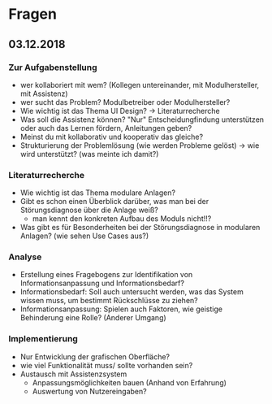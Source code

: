 # Fragen



## 03.12.2018

### Zur Aufgabenstellung

+ wer kollaboriert mit wem? (Kollegen untereinander, mit Modulhersteller, mit Assistenz)
+ wer sucht das Problem? Modulbetreiber oder Modulhersteller?
+ Wie wichtig ist das Thema UI Design? -> Literaturrecherche
+ Was soll die Assistenz können? "Nur" Entscheidungfindung unterstützen oder auch das Lernen fördern, Anleitungen geben?
+ Meinst du mit kollaborativ und kooperativ das gleiche?
+ Strukturierung der Problemlösung (wie werden Probleme gelöst) -> wie wird unterstützt? (was meinte ich damit?)

### Literaturrecherche

+ Wie wichtig ist das Thema modulare Anlagen?
+ Gibt es schon einen Überblick darüber, was man bei der Störungsdiagnose über die Anlage weiß?
  + man kennt den konkreten Aufbau des Moduls nicht!!?
+ Was gibt es für Besonderheiten bei der Störungsdiagnose in modularen Anlagen? (wie sehen Use Cases aus?)

### Analyse

+ Erstellung eines Fragebogens zur Identifikation von Informationsanpassung und Informationsbedarf?
+ Informationsbedarf: Soll auch untersucht werden, was das System wissen muss, um bestimmt Rückschlüsse zu ziehen?
+ Informationsanpassung: Spielen auch Faktoren, wie geistige Behinderung eine Rolle? (Anderer Umgang)

### Implementierung

+ Nur Entwicklung der grafischen Oberfläche?
+ wie viel Funktionalität muss/ sollte vorhanden sein?
+ Austausch mit Assistenzsystem
  + Anpassungsmöglichkeiten bauen (Anhand von Erfahrung)
  + Auswertung von Nutzereingaben?


